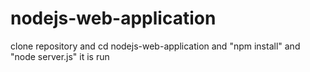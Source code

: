 # nodejs-web-application
clone repository and cd nodejs-web-application
and "npm install" and "node server.js" 
it is run
